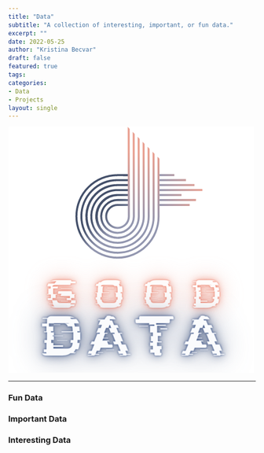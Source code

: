 ```yaml
---
title: "Data"
subtitle: "A collection of interesting, important, or fun data."
excerpt: ""
date: 2022-05-25
author: "Kristina Becvar"
draft: false
featured: true
tags:
categories:
- Data
- Projects
layout: single
---
```


![](featured.png)

---

### Fun Data

### Important Data

### Interesting Data